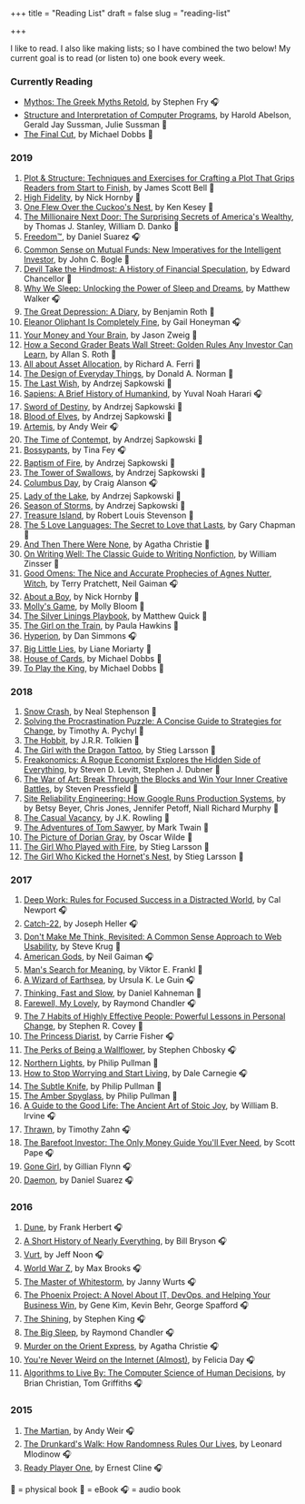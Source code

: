 +++
title = "Reading List"
draft = false
slug = "reading-list"

+++

I like to read. I also like making lists; so I have combined the two below! My current goal is to read (or listen to) one book every week.


### Currently Reading

* [Mythos: The Greek Myths Retold](https://www.goodreads.com/book/show/35074096-mythos), by Stephen Fry 🎧
* [Structure and Interpretation of Computer Programs](https://www.goodreads.com/book/show/43713.Structure_and_Interpretation_of_Computer_Programs), by Harold Abelson,  Gerald Jay Sussman, Julie Sussman 📓
* [The Final Cut](https://www.goodreads.com/book/show/23018618-the-final-cut), by Michael Dobbs 📘


### 2019

1. [Plot & Structure: Techniques and Exercises for Crafting a Plot That Grips Readers from Start to Finish](https://www.goodreads.com/book/show/20181.Plot_Structure), by James Scott Bell 📘
1. [High Fidelity](https://www.goodreads.com/book/show/595413.High_Fidelity), by Nick Hornby 📘
1. [One Flew Over the Cuckoo's Nest](https://www.goodreads.com/book/show/579756.One_Flew_Over_the_Cuckoo_s_Nest), by Ken Kesey 📘
1. [The Millionaire Next Door: The Surprising Secrets of America's Wealthy](https://www.goodreads.com/book/show/998.The_Millionaire_Next_Door), by Thomas J. Stanley,  William D. Danko 📓
1. [Freedom™](https://www.goodreads.com/book/show/8488830-freedom), by Daniel Suarez 🎧
1. [Common Sense on Mutual Funds: New Imperatives for the Intelligent Investor](https://www.goodreads.com/book/show/153765.Common_Sense_on_Mutual_Funds), by John C. Bogle 📓
1. [Devil Take the Hindmost: A History of Financial Speculation](https://www.goodreads.com/book/show/91360.Devil_Take_the_Hindmost), by Edward Chancellor 📘
1. [Why We Sleep: Unlocking the Power of Sleep and Dreams](https://www.goodreads.com/book/show/34466963-why-we-sleep), by Matthew Walker 🎧
1. [The Great Depression: A Diary](https://www.goodreads.com/book/show/6601224-the-great-depression), by Benjamin Roth 📓
1. [Eleanor Oliphant Is Completely Fine](https://www.goodreads.com/book/show/31434883-eleanor-oliphant-is-completely-fine), by Gail Honeyman 🎧
1. [Your Money and Your Brain](https://www.goodreads.com/book/show/106830.Your_Money_and_Your_Brain), by Jason Zweig 📓
1. [How a Second Grader Beats Wall Street: Golden Rules Any Investor Can Learn](https://www.goodreads.com/book/show/6256822-how-a-second-grader-beats-wall-street), by Allan S. Roth 📓
1. [All about Asset Allocation](https://www.goodreads.com/book/show/9316522-all-about-asset-allocation), by Richard A. Ferri 📓
1. [The Design of Everyday Things](https://www.goodreads.com/book/show/17290807-the-design-of-everyday-things), by Donald A. Norman 📓
1. [The Last Wish](https://www.goodreads.com/book/show/40603587-the-last-wish), by Andrzej Sapkowski 📓
1. [Sapiens: A Brief History of Humankind](https://www.goodreads.com/book/show/23692271-sapiens), by Yuval Noah Harari 🎧
1. [Sword of Destiny](https://www.goodreads.com/book/show/25318857-sword-of-destiny), by Andrzej Sapkowski 📓
1. [Blood of Elves](https://www.goodreads.com/book/show/6043781-blood-of-elves), by Andrzej Sapkowski 📓
1. [Artemis](https://www.goodreads.com/book/show/36112610-artemis), by Andy Weir 🎧
1. [The Time of Contempt](https://www.goodreads.com/book/show/14781491-the-time-of-contempt), by Andrzej Sapkowski 📓
1. [Bossypants](https://www.goodreads.com/book/show/12090316-bossypants), by Tina Fey 🎧
1. [Baptism of Fire](https://www.goodreads.com/book/show/18924205-baptism-of-fire), by Andrzej Sapkowski 📓
1. [The Tower of Swallows](https://www.goodreads.com/book/show/29340636-the-tower-of-swallows), by Andrzej Sapkowski 📓
1. [Columbus Day](https://www.goodreads.com/book/show/33958124-columbus-day), by Craig Alanson 🎧
1. [Lady of the Lake](https://www.goodreads.com/book/show/32186143-lady-of-the-lake), by Andrzej Sapkowski 📓
1. [Season of Storms](https://www.goodreads.com/book/show/36185216-season-of-storms), by Andrzej Sapkowski 📓
1. [Treasure Island](https://www.goodreads.com/book/show/295.Treasure_Island), by Robert Louis Stevenson 📓
1. [The 5 Love Languages: The Secret to Love that Lasts](https://www.goodreads.com/book/show/23878688-the-5-love-languages), by Gary Chapman 📓
1. [And Then There Were None](https://www.goodreads.com/book/show/6251563-and-then-there-were-none), by Agatha Christie 📓
1. [On Writing Well: The Classic Guide to Writing Nonfiction](https://www.goodreads.com/book/show/53343.On_Writing_Well), by William Zinsser 📘
1. [Good Omens: The Nice and Accurate Prophecies of Agnes Nutter, Witch](https://www.goodreads.com/book/show/12067.Good_Omens), by Terry Pratchett, Neil Gaiman 🎧
1. [About a Boy](https://www.goodreads.com/book/show/4273.About_a_Boy), by Nick Hornby 📘
1. [Molly's Game](https://www.goodreads.com/book/show/22206686-molly-s-game), by Molly Bloom 📘
1. [The Silver Linings Playbook](https://www.goodreads.com/book/show/16669567-the-silver-linings-playbook), by Matthew Quick 📘
1. [The Girl on the Train](https://www.goodreads.com/book/show/23347055-the-girl-on-the-train), by Paula Hawkins 📘
1. [Hyperion](https://www.goodreads.com/book/show/23156063-hyperion), by Dan Simmons 🎧
1. [Big Little Lies](https://www.goodreads.com/book/show/22057173-big-little-lies), by Liane Moriarty 📘
1. [House of Cards](https://www.goodreads.com/book/show/1408078.House_of_Cards), by Michael Dobbs 📘
1. [To Play the King](https://www.goodreads.com/book/show/23018676-to-play-the-king), by Michael Dobbs 📘

### 2018
1. [Snow Crash](https://www.goodreads.com/book/show/11357844-snow-crash), by Neal Stephenson 📘
1. [Solving the Procrastination Puzzle: A Concise Guide to Strategies for Change](https://www.goodreads.com/book/show/18079767-solving-the-procrastination-puzzle), by Timothy A. Pychyl 📘
1. [The Hobbit](https://www.goodreads.com/book/show/42672.The_Hobbit), by J.R.R. Tolkien 📘
1. [The Girl with the Dragon Tattoo](https://www.goodreads.com/book/show/2732977-the-girl-with-the-dragon-tattoo), by Stieg Larsson 📘
1. [Freakonomics: A Rogue Economist Explores the Hidden Side of Everything](https://www.goodreads.com/book/show/7259785-freakonomics), by Steven D. Levitt,  Stephen J. Dubner 📘
1. [The War of Art: Break Through the Blocks and Win Your Inner Creative Battles](https://www.goodreads.com/book/show/14653803-the-war-of-art), by Steven Pressfield 📘
1. [Site Reliability Engineering: How Google Runs Production Systems](https://www.goodreads.com/book/show/27968891-site-reliability-engineering), by by Betsy Beyer,  Chris Jones, Jennifer Petoff, Niall Richard Murphy 📘
1. [The Casual Vacancy](https://www.goodreads.com/book/show/17251093-the-casual-vacancy), by J.K. Rowling 📘
1. [The Adventures of Tom Sawyer](https://www.goodreads.com/book/show/13416095-the-adventures-of-tom-sawyer), by Mark Twain 📘
1. [The Picture of Dorian Gray](https://www.goodreads.com/book/show/5782425-the-picture-of-dorian-gray), by Oscar Wilde 📘
1. [The Girl Who Played with Fire](https://www.goodreads.com/book/show/5060378-the-girl-who-played-with-fire), by Stieg Larsson 📘
1. [The Girl Who Kicked the Hornet's Nest](https://www.goodreads.com/book/show/6892870-the-girl-who-kicked-the-hornet-s-nest), by Stieg Larsson 📘

### 2017

1. [Deep Work: Rules for Focused Success in a Distracted World](https://www.goodreads.com/book/show/25744928-deep-work), by Cal Newport 🎧
1. [Catch-22](https://www.goodreads.com/book/show/168668.Catch_22), by Joseph Heller 🎧
1. [Don't Make Me Think, Revisited: A Common Sense Approach to Web Usability](https://www.goodreads.com/book/show/18197267-don-t-make-me-think-revisited), by Steve Krug 📘
1. [American Gods](https://www.goodreads.com/book/show/30165203-american-gods), by Neil Gaiman 🎧
1. [Man's Search for Meaning](https://www.goodreads.com/book/show/4069.Man_s_Search_for_Meaning), by Viktor E. Frankl 📘
1. [A Wizard of Earthsea](https://www.goodreads.com/book/show/13642.A_Wizard_of_Earthsea), by Ursula K. Le Guin 🎧
1. [Thinking, Fast and Slow](https://www.goodreads.com/book/show/11468377-thinking-fast-and-slow), by Daniel Kahneman 📘
1. [Farewell, My Lovely](https://www.goodreads.com/book/show/2050.Farewell_My_Lovely), by Raymond Chandler 🎧
1. [The 7 Habits of Highly Effective People: Powerful Lessons in Personal Change](https://www.goodreads.com/book/show/36072.The_7_Habits_of_Highly_Effective_People), by Stephen R. Covey 📘
1. [The Princess Diarist](https://www.goodreads.com/book/show/26025989-the-princess-diarist), by Carrie Fisher 🎧
1. [The Perks of Being a Wallflower](https://www.goodreads.com/book/show/22628.The_Perks_of_Being_a_Wallflower), by Stephen Chbosky 🎧
1. [Northern Lights](https://www.goodreads.com/book/show/827970.Northern_Lights), by Philip Pullman 📘
1. [How to Stop Worrying and Start Living](https://www.goodreads.com/book/show/4866.How_to_Stop_Worrying_and_Start_Living), by Dale Carnegie 🎧
1. [The Subtle Knife](https://www.goodreads.com/book/show/563765.The_Subtle_Knife), by Philip Pullman 📘
1. [The Amber Spyglass](https://www.goodreads.com/book/show/850586.The_Amber_Spyglass), by Philip Pullman 📘
1. [A Guide to the Good Life: The Ancient Art of Stoic Joy](https://www.goodreads.com/book/show/5617966-a-guide-to-the-good-life), by William B. Irvine 🎧
1. [Thrawn](https://www.goodreads.com/book/show/31140332-thrawn), by Timothy Zahn 🎧
1. [The Barefoot Investor: The Only Money Guide You'll Ever Need](https://www.goodreads.com/book/show/33121747-the-barefoot-investor), by Scott Pape 🎧
1. [Gone Girl](https://www.goodreads.com/book/show/19288043-gone-girl), by Gillian Flynn 🎧
1. [Daemon](https://www.goodreads.com/book/show/6665847-daemon), by Daniel Suarez 🎧


### 2016

1. [Dune](https://www.goodreads.com/book/show/234225.Dune), by Frank Herbert 🎧
1. [A Short History of Nearly Everything](https://www.goodreads.com/book/show/21.A_Short_History_of_Nearly_Everything), by Bill Bryson 🎧
1. [Vurt](https://www.goodreads.com/book/show/17401136-vurt), by Jeff Noon 🎧
1. [World War Z](https://www.goodreads.com/book/show/8908.World_War_Z), by Max Brooks 🎧
1. [The Master of Whitestorm](https://www.goodreads.com/book/show/28672.The_Master_of_Whitestorm), by Janny Wurts 🎧
1. [The Phoenix Project: A Novel About IT, DevOps, and Helping Your Business Win](https://www.goodreads.com/book/show/17255186-the-phoenix-project), by Gene Kim,  Kevin Behr, George Spafford 🎧
1. [The Shining](https://www.goodreads.com/book/show/11588.The_Shining), by Stephen King 🎧
1. [The Big Sleep](https://www.goodreads.com/book/show/2052.The_Big_Sleep), by Raymond Chandler 🎧
1. [Murder on the Orient Express](https://www.goodreads.com/book/show/853510.Murder_on_the_Orient_Express), by Agatha Christie 🎧
1. [You're Never Weird on the Internet (Almost)](https://www.goodreads.com/book/show/23705512-you-re-never-weird-on-the-internet), by Felicia Day 🎧
1. [Algorithms to Live By: The Computer Science of Human Decisions](https://www.goodreads.com/book/show/25666050-algorithms-to-live-by), by Brian Christian, Tom Griffiths 🎧

### 2015

1. [The Martian](https://www.goodreads.com/book/show/20555443-the-martian), by Andy Weir 🎧
1. [The Drunkard's Walk: How Randomness Rules Our Lives](https://www.goodreads.com/book/show/2272880.The_Drunkard_s_Walk), by Leonard Mlodinow 🎧
1. [Ready Player One](https://www.goodreads.com/book/show/9969571-ready-player-one), by Ernest Cline 🎧


📘 = physical book
📓 = eBook
🎧 = audio book